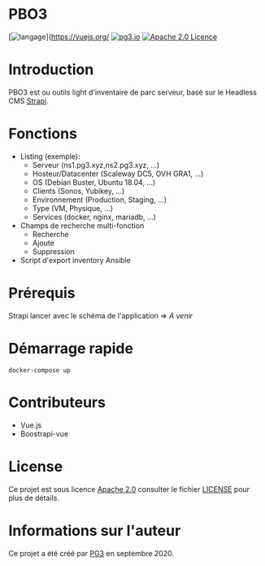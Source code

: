PBO3
===

[![langage](https://img.shields.io/badge/Langage-vue.js-green.svg)](https://vuejs.org/
[![pg3.io](https://img.shields.io/badge/made%20by-PG3-orange.svg)](https://twitter.com/pg3io/)
[![Apache 2.0 Licence](https://img.shields.io/hexpm/l/plug.svg)](LICENCE)

# Introduction
PBO3 est ou outils light d'inventaire de parc serveur, basé sur le Headless CMS [Strapi](https://github.com/strapi/strapi).

# Fonctions
* Listing (exemple):
  * Serveur (ns1.pg3.xyz,ns2.pg3.xyz, ...)
  * Hosteur/Datacenter (Scaleway DC5, OVH GRA1, ...)
  * OS (Debian Buster, Ubuntu 18.04, ...)
  * Clients (Sonos, Yubikey, ...)
  * Environnement (Production, Staging, ...)
  * Type (VM, Physique, ...)
  * Services (docker, nginx, mariadb, ...) 
* Champs de recherche multi-fonction
  * Recherche
  * Ajoute
  * Suppression
* Script d'export inventory Ansible

# Prérequis
Strapi lancer avec le schéma de l'application => *A venir*

# Démarrage rapide
```
docker-compose up 
```

# Contributeurs

* Vue.js
* Boostrapi-vue

# License
Ce projet est sous licence [Apache 2.0](https://www.apache.org/licenses/LICENSE-2.0) consulter le fichier [LICENSE](LICENSE) pour plus de détails.

# Informations sur l'auteur
Ce projet a été créé par [PG3](https://pg3.io) en septembre 2020. 
